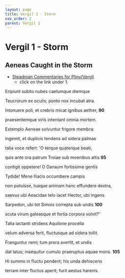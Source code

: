 ```yaml
---
layout: page
title: Vergil 1 - Storm
nav_order: 2
parent: Vergil 1
---
```


# Vergil 1 - Storm

## Aeneas Caught in the Storm

- [Steadman Commentaries for Pliny/Vergil](https://geoffreysteadman.com/ap-pliny-and-vergil).
     - click on the link under 1.

Eripiunt subito nubes caelumque diemque

Teucrorum ex oculis; ponto nox incubat atra.

Intonuere poli, et crebris micat ignibus aether,               **90**

praesentemque viris intentant omnia mortem.

Extemplo Aeneae solvuntur frigore membra:

ingemit, et duplicis tendens ad sidera palmas

talia voce refert: 'O terque quaterque beati,

quis ante ora patrum Troiae sub moenibus altis               **95**

contigit oppetere! O Danaum fortissime gentis

Tydide! Mene Iliacis occumbere campis

non potuisse, tuaque animam hanc effundere dextra,

saevus ubi Aeacidae telo iacet Hector, ubi ingens

Sarpedon, ubi tot Simois correpta sub undis               **100**

scuta virum galeasque et fortia corpora volvit?'

Talia iactanti stridens Aquilone procella

velum adversa ferit, fluctusque ad sidera tollit.

Franguntur remi; tum prora avertit, et undis

dat latus; insequitur cumulo praeruptus aquae mons.               **105**

Hi summo in fluctu pendent; his unda dehiscens

terram inter fluctus aperit; furit aestus harenis.
